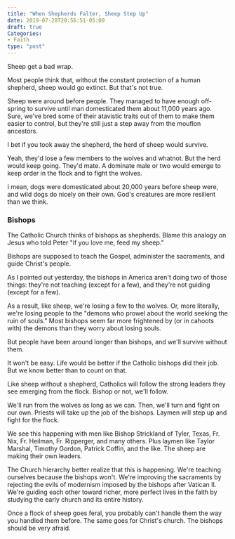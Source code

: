```yaml
---
title: "When Shepherds Falter, Sheep Step Up"
date: 2019-07-28T20:56:51-05:00
draft: true
Categories:
- Faith
type: "post"
---
```


Sheep get a bad wrap. 

Most people think that, without the constant protection of a human shepherd, sheep would go extinct. But that's not true. 

Sheep were around before people. They managed to have enough off-spring to survive until man domesticated them about 11,000 years ago. Sure, we've bred some of their atavistic traits out of them to make them easier to control, but they're still just a step away from the mouflon ancestors.

I bet if you took away the shepherd, the herd of sheep would survive. 

Yeah, they'd lose a few members to the wolves and whatnot. But the herd would keep going. They'd mate. A dominate male or two would emerge to keep order in the flock and to fight the wolves. 

I mean, dogs were domesticated about 20,000 years before sheep were, and wild dogs do nicely on their own. God's creatures are more resilient than we think. 

### Bishops

The Catholic Church thinks of bishops as shepherds. Blame this analogy on Jesus who told Peter "if you love me, feed my sheep." 

Bishops are supposed to teach the Gospel, administer the sacraments, and guide Christ's people. 

As I pointed out yesterday, the bishops in America aren't doing two of those things: they're not teaching (except for a few), and they're not guiding (except for a few). 

As a result, like sheep, we're losing a few to the wolves. Or, more literally, we're losing people to the "demons who prowel about the world seeking the ruin of souls." Most bishops seem far more frightened by (or in cahoots with) the demons than they worry about losing souls.

But people have been around longer than bishops, and we'll survive without them. 

It won't be easy. Life would be better if the Catholic bishops did their job. But we know better than to count on that. 

Like sheep without a shepherd, Catholics will follow the strong leaders they see emerging from the flock. Bishop or not, we'll follow. 

We'll run from the wolves as long as we can. Then, we'll turn and fight on our own. Priests will take up the job of the bishops. Laymen will step up and fight for the flock. 

We see this happening with men like Bishop Strickland of Tyler, Texas, Fr. Nix, Fr. Heilman, Fr. Ripperger, and many others. Plus laymen like Taylor Marshal, Timothy Gordon, Patrick Coffin, and the like. The sheep are making their own leaders.

The Church hierarchy better realize that this is happening. We're teaching ourselves because the bishops won't. We're improving the sacraments by rejecting the evils of modernism imposed by the bishops after Vatican II. We're guiding each other toward richer, more perfect lives in the faith by studying the early church and its entire history. 

Once a flock of sheep goes feral, you probably can't handle them the way you handled them before. The same goes for Christ's church. The bishops should be very afraid. 